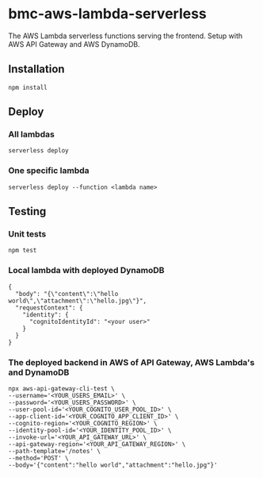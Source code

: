 # bmc-aws-lambda-serverless
The AWS Lambda serverless functions serving the frontend. Setup with AWS API Gateway and AWS DynamoDB.

## Installation
```
npm install
```

## Deploy
### All lambdas
```
serverless deploy
```
### One specific lambda
```
serverless deploy --function <lambda name>
```

## Testing
### Unit tests
```
npm test
```
### Local lambda with deployed DynamoDB
```
{
  "body": "{\"content\":\"hello world\",\"attachment\":\"hello.jpg\"}",
  "requestContext": {
    "identity": {
      "cognitoIdentityId": "<your user>"
    }
  }
}
```
### The deployed backend in AWS of API Gateway, AWS Lambda's and DynamoDB
```
npx aws-api-gateway-cli-test \
--username='<YOUR_USERS_EMAIL>' \
--password='<YOUR_USERS_PASSWORD>' \
--user-pool-id='<YOUR_COGNITO_USER_POOL_ID>' \
--app-client-id='<YOUR_COGNITO_APP_CLIENT_ID>' \
--cognito-region='<YOUR_COGNITO_REGION>' \
--identity-pool-id='<YOUR_IDENTITY_POOL_ID>' \
--invoke-url='<YOUR_API_GATEWAY_URL>' \
--api-gateway-region='<YOUR_API_GATEWAY_REGION>' \
--path-template='/notes' \
--method='POST' \
--body='{"content":"hello world","attachment":"hello.jpg"}'
```
